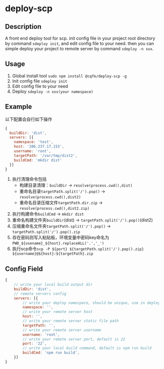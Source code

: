 # deploy-scp

## Description

A front end deploy tool for scp. init config file in your project root directory by command `sdeploy init`, and edit config file to your need. then you can simple deploy your project to remote server by command `sdeploy -n xxx`.

## Usage

1. Global install tool `sudo npm install @cqfe/deploy-scp -g`
2. Init config file `sdeploy init`
3. Edit config file to your need
4. Deploy `sdeploy -n xxx(your namespace)`

## Example

以下配置会自行如下操作

```js
{
  buildDir: 'dist',
  servers: [{
    namespace: 'test',
    host: '206.237.17.153',
    username: 'root',
    targetPath: '/var/tmp/dist2',
    buildCmd: 'mkdir dist'
  }]
}
```

1. 执行清理命令包括
   - 构建目录清理：`buildDir` -> `resolve(process.cwd(),dist)`
   - 重命名目录`targetPath.split('/').pop()` -> `resolve(process.cwd(),dist2)`
   - 重命名目录压缩文件`targetPath.dir.zip` -> `resolve(process.cwd(),dist2.zip)`
2. 执行构建命令`buildCmd` -> `mkdir dist`
3. 重命名构建文件夹`buildDir`(dist) -> `targetPath.split('/').pop()`(dist2)
4. 压缩重命名文件夹`targetPath.split('/').pop()` -> `targetPath.split('/').pop().zip`
5. 存在密码则写入粘贴板，环境变量中密码key命名为`PWD_${usename}_${host}.replaceALL('.','_')`
6. 执行scp命令`scp -P ${port} ${targetPath.split('/').pop().zip} ${username}@${host}:${targetPath}.zip`

## Config Field

```js
{
    // write your local build output dir
    buildDir: 'dist',
    // remote servers config
    servers: [{
        // write your deploy namespace, should be unique, use in deploy command to select which server to deploy
        namespace: '',
        // write your remote server host
        host: '',
        // write your remote server static file path
        targetPath: '',
        // write your remote server username
        username: 'root',
        // write your remote server port, default is 22
        port: '22',
        // write your local build command, default is npm run build
        buildCmd: 'npm run build',
    }]
}
```
